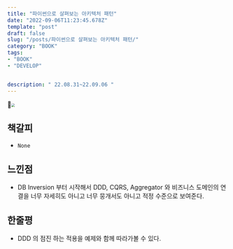 ```yaml
---
title: "파이썬으로 살펴보는 아키텍처 패턴"
date: "2022-09-06T11:23:45.678Z"
template: "post"
draft: false
slug: "/posts/파이썬으로 살펴보는 아키텍처 패턴/"
category: "BOOK"
tags:
- "BOOK"
- "DEVELOP"


description: " 22.08.31~22.09.06 "
---
```


<img src="https://image.aladin.co.kr/product/27194/43/cover500/k012732190_1.jpg" style="zoom:50%;" />

## 책갈피

- `None`

## 느낀점 

- DB Inversion 부터 시작해서 DDD, CQRS, Aggregator 와 비즈니스 도메인의 연결을 너무 자세히도 아니고 너무 뭉개서도 아니고 적정 수준으로 보여준다.

## 한줄평

- DDD 의 점진 하는 적용을 예제와 함께 따라가볼 수 있다.